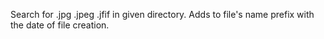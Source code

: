 Search for .jpg .jpeg .jfif in given directory.
Adds to file's name prefix with the date of file creation.
